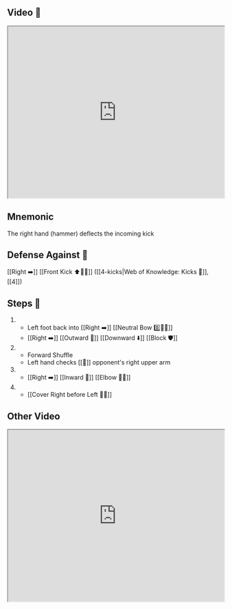 ## Video 🎥

<iframe src="https://www.youtube.com/embed/jqyzeSnC9fw" width="100%" height="400"></iframe>

## Mnemonic

The right hand (hammer) deflects the incoming kick

## Defense Against 🤺

[[Right ➡️]] [[Front Kick ⬆️🦶💥]] ([[4-kicks|Web of Knowledge: Kicks 🦶]], [[4]])

## Steps 👣

1.  - Left foot back into [[Right ➡️]] [[Neutral Bow 0️⃣🧍‍♂️]] 
    - [[Right ➡️]] [[Outward 🔼]] [[Downward ⬇️]] [[Block 🛡️]]
2.  - Forward Shuffle
    - Left hand checks [[🎯]] opponent's right upper arm
3.  - [[Right ➡️]] [[Inward 🔽]] [[Elbow 💪💥]]
4.  - [[Cover Right before Left 🦶🔄]]

## Other Video

<iframe src="https://www.youtube.com/embed/IXZ6kr4VHQw?start=159&end=176" width="100%" height="400"></iframe>
